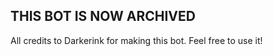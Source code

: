 ## THIS BOT IS NOW ARCHIVED ##

All credits to Darkerink for making this bot. 
Feel free to use it!
